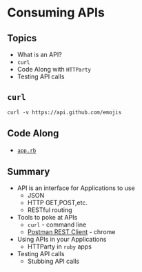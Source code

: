 # Consuming APIs

## Topics
* What is an API?
* ``curl``
* Code Along with ``HTTParty``
* Testing API calls

## ``curl``
```
curl -v https://api.github.com/emojis
```

## Code Along

* [``app.rb``](app.rb)

## Summary
* API is an interface for Applications to use
  * JSON
  * HTTP GET,POST,etc.
  * RESTful routing
* Tools to poke at APIs
  * ``curl`` - command line
  * [Postman REST Client](http://bit.ly/stujo_postman) - chrome
* Using APIs in your Applications
  * HTTParty in ``ruby`` apps
* Testing API calls
  * Stubbing API calls  